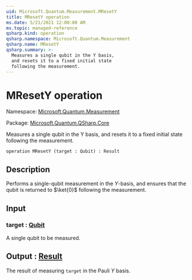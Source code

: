 ```yaml
---
uid: Microsoft.Quantum.Measurement.MResetY
title: MResetY operation
ms.date: 5/21/2021 12:00:00 AM
ms.topic: managed-reference
qsharp.kind: operation
qsharp.namespace: Microsoft.Quantum.Measurement
qsharp.name: MResetY
qsharp.summary: >-
  Measures a single qubit in the Y basis,
  and resets it to a fixed initial state
  following the measurement.
---
```


# MResetY operation

Namespace: [Microsoft.Quantum.Measurement](xref:Microsoft.Quantum.Measurement)

Package: [Microsoft.Quantum.QSharp.Core](https://nuget.org/packages/Microsoft.Quantum.QSharp.Core)


Measures a single qubit in the Y basis,and resets it to a fixed initial statefollowing the measurement.

```qsharp
operation MResetY (target : Qubit) : Result
```


## Description

Performs a single-qubit measurement in the $Y$-basis,and ensures that the qubit is returned to $\ket{0}$following the measurement.

## Input

### target : [Qubit](xref:microsoft.quantum.qsharp.valueliterals#qubit-literals)

A single qubit to be measured.



## Output : [Result](xref:microsoft.quantum.qsharp.valueliterals#result-literal)

The result of measuring `target` in the Pauli $Y$ basis.